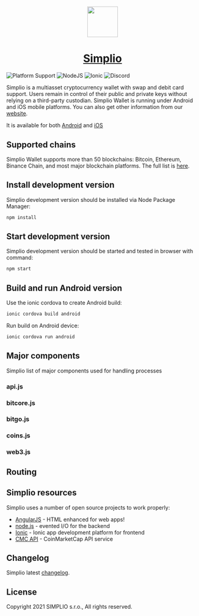 # [<p align="center"><img width="80" src="https://simplio.io/images/icons/_logo_white_300x300.png"></p>](https://simplio.io)
# <div align="center">[Simplio](https://simplio.io)</div>

![Platform Support](https://img.shields.io/badge/platform-ios%20|%20android-%23989898)
![NodeJS](https://img.shields.io/badge/node-12.14-brightgreen)
![Ionic](https://img.shields.io/badge/ionic%20CLI-6-blue)
![Discord](https://img.shields.io/discord/859581142159065128)


Simplio is a multiasset cryptocurrency wallet with swap and debit card support. Users remain in control of their public and private keys without relying on a third-party custodian.
Simplio Wallet is running under Android and iOS mobile platforms. You can also get other information from our [website](https://simplio.io). 

It is available for both [Android](https://play.google.com/store/apps/details?id=wallet.simplio.app)
and [iOS](https://apps.apple.com/us/app/simplio-wallet/id1580073536)


## Supported chains

Simplio Wallet supports more than 50 blockchains: Bitcoin, Ethereum,
Binance Chain, and most major blockchain platforms. The full list is [here](https://github.com/ciripel/script_generated_files/blob/master/full_list.md).

## Install development version

Simplio development version should be installed via Node Package Manager:

```bash
npm install
```

## Start development version

Simplio development version should be started and tested in browser with command:

```bash
npm start
```

## Build and run Android version

Use the ionic cordova to create Android build:

```bash
ionic cordova build android
```

Run build on Android device:

```bash
ionic cordova run android
```

## Major components

Simplio list of major components used for handling processes

### api.js

### bitcore.js

### bitgo.js

### coins.js

### web3.js


## Routing


## Simplio resources

Simplio uses a number of open source projects to work properly: 

* [AngularJS](https://angularjs.org/) - HTML enhanced for web apps!
* [node.js](https://nodejs.org/) - evented I/O for the backend
* [Ionic](https://ionicframework.com/) - Ionic app development platform for frontend
* [CMC API](https://coinmarketcap.com/api/) - CoinMarketCap API service

## Changelog

Simplio latest [changelog](https://discuss.simplio.io/d/5-simplio-changelog).

## License

Copyright 2021 SIMPLIO s.r.o., All rights reserved.

